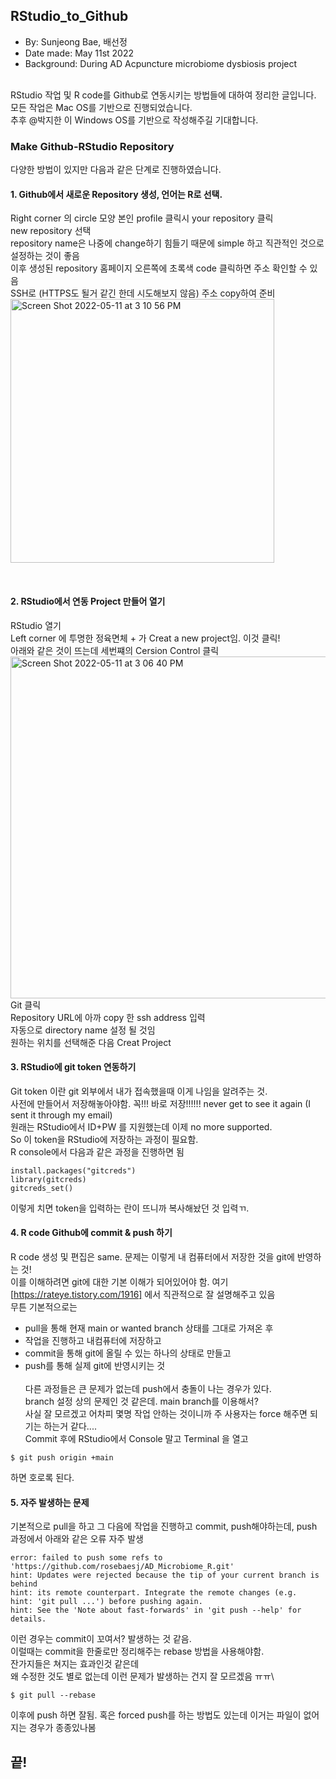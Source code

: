 ## RStudio_to_Github
- By: Sunjeong Bae, 배선정
- Date made: May 11st 2022
- Background: During AD Acpuncture microbiome dysbiosis project<br/><br/>

RStudio 작업 및 R code를 Github로 연동시키는 방법들에 대하여 정리한 글입니다.<br/>
모든 작업은 Mac OS를 기반으로 진행되었습니다.<br/>
추후 @박지한 이 Windows OS를 기반으로 작성해주길 기대합니다.<br/>

### Make Github-RStudio Repository
다양한 방법이 있지만 다음과 같은 단계로 진행하였습니다.<br/>

#### 1. Github에서 새로운 Repository 생성, 언어는 R로 선택. <br/>
  Right corner 의 circle 모양 본인 profile 클릭시 your repository 클릭 <br/>
  new repository 선택 <br/>
  repository name은 나중에 change하기 힘들기 때문에 simple 하고 직관적인 것으로 설정하는 것이 좋음<br/>
  이후 생성된 repository 홈페이지 오른쪽에 초록색 code 클릭하면 주소 확인할 수 있음 <br/>
  SSH로 (HTTPS도 될거 같긴 한데 시도해보지 않음) 주소 copy하여 준비<br/>
  <img width="422" alt="Screen Shot 2022-05-11 at 3 10 56 PM" src="https://user-images.githubusercontent.com/102775904/167780616-f72efa99-6270-4b5a-97ec-e670530519be.png">

  <br/>
  
#### 2. RStudio에서 연동 Project 만들어 열기<br/>
  RStudio 열기 <br/>
  Left corner 에 투명한 정육면체 + 가 Creat a new project임. 이것 클릭! <br/>
  아래와 같은 것이 뜨는데 세번쨰의 Cersion Control 클릭 <br/>
  <img width="547" alt="Screen Shot 2022-05-11 at 3 06 40 PM" src="https://user-images.githubusercontent.com/102775904/167780120-dfc2df44-334a-472f-a916-6e442d9ceb34.png"><br/>
  Git 클릭<br/>
  Repository URL에 아까 copy 한 ssh address 입력<br/>
  자동으로 directory name 설정 될 것임 <br/>
  원하는 위치를 선택해준 다음 Creat Project <br/>

#### 3. RStudio에 git token 연동하기
  Git token 이란 git 외부에서 내가 접속했을때 이게 나임을 알려주는 것. <br/>
  사전에 만들어서 저장해놓아야함. 꼭!!! 바로 저장!!!!!! never get to see it again (I sent it through my email) <br/>
  원래는 RStudio에서 ID+PW 를 지원했는데 이제 no more supported. <br/>
  So 이 token을 RStudio에 저장하는 과정이 필요함. <br/>
  R console에서 다음과 같은 과정을 진행하면 됨 <br/>
  
~~~R~~~
install.packages("gitcreds")
library(gitcreds)
gitcreds_set()
~~~~~~~
  이렇게 치면 token을 입력하는 란이 뜨니까 복사해놨던 것 입력ㄲ.<br/>
  
#### 4. R code Github에 commit & push 하기
  R code 생성 및 편집은 same. 문제는 이렇게 내 컴퓨터에서 저장한 것을 git에 반영하는 것! <br/>
  이를 이해하려면 git에 대한 기본 이해가 되어있어야 함. 여기[https://rateye.tistory.com/1916] 에서 직관적으로 잘 설명해주고 있음 <br/>
  무튼 기본적으로는 
  - pull을 통해 현재 main or wanted branch 상태를 그대로 가져온 후
  - 작업을 진행하고 내컴퓨터에 저장하고
  - commit을 통해 git에 올릴 수 있는 하나의 상태로 만들고
  - push를 통해 실제 git에 반영시키는 것<br/><br/>
  다른 과정들은 큰 문제가 없는데 push에서 충돌이 나는 경우가 있다.<br/>
  branch 설정 상의 문제인 것 같은데. main branch를 이용해서? <br/>
  사실 잘 모르겠고 어차피 몇명 작업 안하는 것이니까 주 사용자는 force 해주면 되기는 하는거 같다....<br/>
  Commit 후에 RStudio에서 Console 말고 Terminal 을 열고<br/> 
~~~~~
$ git push origin +main
~~~~~~~
  하면 호로록 된다.
#### 5. 자주 발생하는 문제
기본적으로 pull을 하고 그 다음에 작업을 진행하고 commit, push해야하는데, push 과정에서 아래와 같은 오류 자주 발생
~~~~~
error: failed to push some refs to 'https://github.com/rosebaesj/AD_Microbiome_R.git'
hint: Updates were rejected because the tip of your current branch is behind
hint: its remote counterpart. Integrate the remote changes (e.g.
hint: 'git pull ...') before pushing again.
hint: See the 'Note about fast-forwards' in 'git push --help' for details.
~~~~~
이런 경우는 commit이 꼬여서? 발생하는 것 같음. \
이럴때는 commit을 한줄로만 정리해주는 rebase 방법을 사용해야함.\
잔가지들은 쳐지는 효과인것 같은데 \
왜 수정한 것도 별로 없는데 이런 문제가 발생하는 건지 잘 모르겠음 ㅠㅠ\
~~~~~~
$ git pull --rebase
~~~~~~~
이후에 push 하면 잘됨.
혹은 forced push를 하는 방법도 있는데 이거는 파일이 없어지는 경우가 종종있나봄

## 끝!


